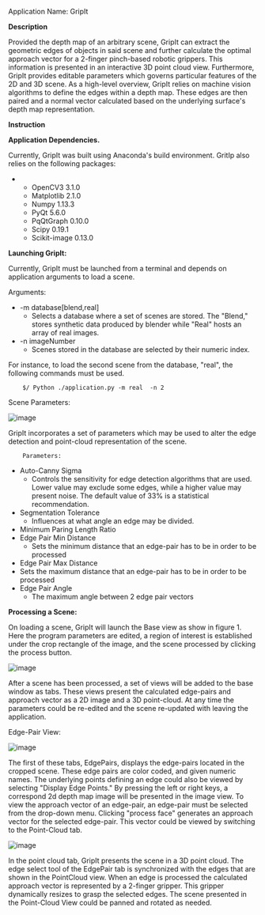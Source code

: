 Application Name: GripIt

**Description**

Provided the depth map of an arbitrary scene, GripIt can extract the geometric edges of objects in said scene and further calculate the optimal approach vector for a 2-finger pinch-based robotic grippers. This information is presented in an interactive 3D point cloud view. Furthermore, GripIt provides editable parameters which governs particular features of the 2D and 3D scene. As a high-level overview, GripIt relies on machine vision algorithms to define the edges within a depth map. These edges are then paired and a normal vector calculated based on the underlying surface&#39;s depth map representation.

**Instruction**

**Application Dependencies.**

Currently, GripIt was built using Anaconda&#39;s build environment. GritIp also relies on the following packages:

-
  - OpenCV3                3.1.0
  - Matplotlib                2.1.0
  - Numpy                        1.13.3
  - PyQt                        5.6.0
  - PqQtGraph                0.10.0
  - Scipy                        0.19.1
  - Scikit-image                0.13.0

**Launching GripIt:**

Currently, GripIt must be launched from a terminal and depends on application arguments to load a scene.

Arguments:

- -m database[blend,real]
  - Selects a database where a set of scenes are stored. The &quot;Blend,&quot; stores synthetic data produced by blender while &quot;Real&quot; hosts an array of real images.
- -n imageNumber
  - Scenes stored in the database are selected by their numeric index.

For instance, to load the second scene from the database, &quot;real&quot;, the following commands must be used.

        $/ Python ./application.py -m real  -n 2

Scene Parameters:

![image](https://user-images.githubusercontent.com/847804/47836606-63380180-dd7f-11e8-88ac-6b650e2bd20c.png)


GripIt incorporates a set of parameters which may be used to alter the edge detection and point-cloud representation of the scene.

        Parameters:

- Auto-Canny Sigma
  - Controls the sensitivity for edge detection algorithms that are used. Lower value may exclude some edges, while a higher value may present noise. The default value of 33% is a statistical recommendation.
- Segmentation        Tolerance
  - Influences at what angle an edge may be divided.
- Minimum Paring Length Ratio
- Edge Pair Min Distance
  - Sets the minimum distance that an edge-pair has to be in order to be processed
-  Edge Pair Max Distance
  - Sets the maximum distance that an edge-pair has to be in order to be processed
- Edge Pair Angle
  - The maximum angle between 2 edge pair vectors

**Processing a Scene:**

On loading a scene, GripIt will launch the Base view as show in figure 1. Here the program parameters are edited, a region of interest is established under the crop rectangle of the image, and the scene processed by clicking the process button.

![image](https://user-images.githubusercontent.com/847804/47836771-dccfef80-dd7f-11e8-8450-94cba4f4ef22.png)

After a scene has been processed, a set of views will be added to the base window as tabs. These views present the calculated edge-pairs and approach vector as a 2D image and a 3D point-cloud. At any time the parameters could be re-edited and the scene re-updated with leaving the application.



Edge-Pair View:

![image](https://user-images.githubusercontent.com/847804/47836814-0ab53400-dd80-11e8-8d94-86517731bb55.png)


The first of these tabs, EdgePairs, displays the edge-pairs located in the cropped scene.  These edge pairs are color coded, and given numeric names. The underlying points defining an edge could also be viewed by selecting &quot;Display Edge Points.&quot; By pressing the left or right keys, a correspond 2d depth map image will be presented in the image view. To view the approach vector of an edge-pair, an edge-pair must be selected from the drop-down menu. Clicking &quot;process face&quot; generates an approach vector for the selected edge-pair. This vector could be viewed by switching to the Point-Cloud tab.

![image](https://user-images.githubusercontent.com/847804/47836838-215b8b00-dd80-11e8-8a90-a13437607edc.png)

In the point cloud tab, GripIt presents the scene in a 3D point cloud. The edge select tool of the EdgePair tab is synchronized with the edges that are shown in the PointCloud view. When an edge is processed the calculated approach vector is represented by a 2-finger gripper. This gripper dynamically resizes to grasp the selected edges. The scene presented in the Point-Cloud View could be panned and rotated as needed.
